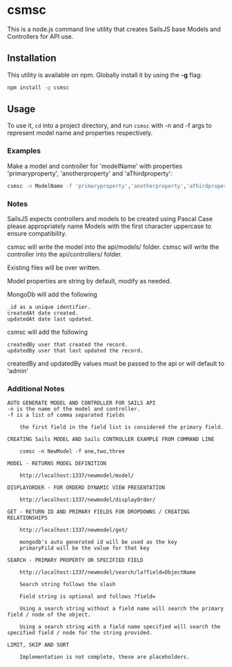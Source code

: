 # csmsc

This is a node.js command line utility that creates SailsJS base Models and Controllers for API use.

## Installation

This utility is available on npm. Globally install it by using the **-g** flag:

```bash
npm install -g csmsc
```

## Usage

To use it, `cd` into a project directory, and run `csmsc` with -n and -f args to represent model name and properties respectively.

### Examples

Make a model and controller for 'modelName' with properties 'primaryproperty', 'anotherproperty' and 'aThirdproperty':

```bash
csmsc -n ModelName -f 'primaryproperty','anotherproperty','aThirdproperty'
```

### Notes

SailsJS expects controllers and models to be created using Pascal Case please appropriately name Models with the first character uppercase to ensure compatibility.

csmsc will write the model into the api/models/ folder.
csmsc will write the controller into the api/controllers/ folder.

Existing files will be over written.

Model properties are string by default, modify as needed.

MongoDb will add the following

	_id as a unique identifier.
	createdAt date created.
	updatedAt date last updated.

csmsc will add the following

	createdBy user that created the record.
	updatedBy user that last updated the record.

createdBy and updatedBy values must be passed to the api or will default to 'admin'


### Additional Notes

	AUTO GENERATE MODEL AND CONTROLLER FOR SAILS API
	-n is the name of the model and controller.
	-f is a list of comma separated fields

		the first field in the field list is considered the primary field.
			
	CREATING Sails MODEL AND Sails CONTROLLER EXAMPLE FROM COMMAND LINE

		csmsc -n NewModel -f one,two,three 

	MODEL - RETURNS MODEL DEFINITION

		http://localhost:1337/newmodel/model/

	DISPLAYORDER - FOR ORDERD DYNAMIC VIEW PRESENTATION

		http://localhost:1337/newmodel/displayOrder/

	GET - RETURN ID AND PRIMARY FIELDS FOR DROPDOWNS / CREATING RELATIONSHIPS

		http://localhost:1337/newmodel/get/

		mongodb's auto generated id will be used as the key
		primaryFild will be the value for that key

	SEARCH - PRIMARY PROPERTY OR SPECIFIED FIELD

		http://localhost:1337/newmodel/search/la?field=ObjectName

		Search string follows the slash

		Field string is optional and follows ?field=

		Using a search string without a field name will search the primary field / node of the object.

		Using a search string with a field name specified will search the specified field / node for the string provided.

	LIMIT, SKIP AND SORT 

		Implementation is not complete, these are placeholders.
